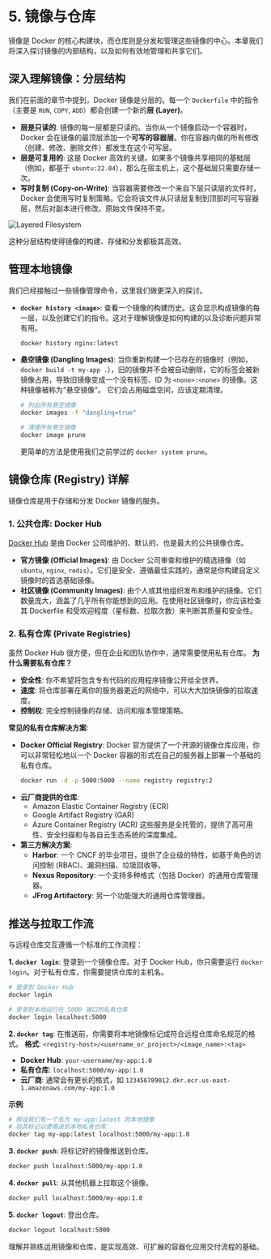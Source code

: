 # 5. 镜像与仓库

镜像是 Docker 的核心构建块，而仓库则是分发和管理这些镜像的中心。本章我们将深入探讨镜像的内部结构，以及如何有效地管理和共享它们。

## 深入理解镜像：分层结构

我们在前面的章节中提到，Docker 镜像是分层的。每一个 `Dockerfile` 中的指令（主要是 `RUN`, `COPY`, `ADD`）都会创建一个新的**层 (Layer)**。

-   **层是只读的**: 镜像的每一层都是只读的。当你从一个镜像启动一个容器时，Docker 会在镜像的最顶层添加一个**可写的容器层**。你在容器内做的所有修改（创建、修改、删除文件）都发生在这个可写层。
-   **层是可复用的**: 这是 Docker 高效的关键。如果多个镜像共享相同的基础层（例如，都基于 `ubuntu:22.04`），那么在宿主机上，这个基础层只需要存储一次。
-   **写时复制 (Copy-on-Write)**: 当容器需要修改一个来自下层只读层的文件时，Docker 会使用写时复制策略。它会将该文件从只读层复制到顶部的可写容器层，然后对副本进行修改。原始文件保持不变。

![Layered Filesystem](https://i.imgur.com/your-layers-image.png) <!-- 你需要替换成真实的图片链接 -->

这种分层结构使得镜像的构建、存储和分发都极其高效。

## 管理本地镜像

我们已经接触过一些镜像管理命令，这里我们做更深入的探讨。

-   **`docker history <image>`**: 查看一个镜像的构建历史。这会显示构成镜像的每一层，以及创建它们的指令。这对于理解镜像是如何构建的以及诊断问题非常有用。
    ```bash
    docker history nginx:latest
    ```

-   **悬空镜像 (Dangling Images)**:
    当你重新构建一个已存在的镜像时（例如，`docker build -t my-app .`），旧的镜像并不会被自动删除，它的标签会被新镜像占用，导致旧镜像变成一个没有标签、ID 为 `<none>:<none>` 的镜像。这种镜像被称为"悬空镜像"。
    它们会占用磁盘空间，应该定期清理。
    ```bash
    # 列出所有悬空镜像
    docker images -f "dangling=true"

    # 清理所有悬空镜像
    docker image prune
    ```
    更简单的方法是使用我们之前学过的 `docker system prune`。

## 镜像仓库 (Registry) 详解

镜像仓库是用于存储和分发 Docker 镜像的服务。

### 1. 公共仓库: Docker Hub

[Docker Hub](https://hub.docker.com/) 是由 Docker 公司维护的、默认的、也是最大的公共镜像仓库。
-   **官方镜像 (Official Images)**: 由 Docker 公司审查和维护的精选镜像（如 `ubuntu`, `nginx`, `redis`）。它们是安全、遵循最佳实践的，通常是你构建自定义镜像时的首选基础镜像。
-   **社区镜像 (Community Images)**: 由个人或其他组织发布和维护的镜像。它们数量庞大，涵盖了几乎所有你能想到的应用。在使用社区镜像时，你应该检查其 Dockerfile 和受欢迎程度（星标数、拉取次数）来判断其质量和安全性。

### 2. 私有仓库 (Private Registries)

虽然 Docker Hub 很方便，但在企业和团队协作中，通常需要使用私有仓库。
**为什么需要私有仓库？**
-   **安全性**: 你不希望将包含专有代码的应用程序镜像公开给全世界。
-   **速度**: 将仓库部署在离你的服务器更近的网络中，可以大大加快镜像的拉取速度。
-   **控制权**: 完全控制镜像的存储、访问和版本管理策略。

**常见的私有仓库解决方案**:
-   **Docker Official Registry**: Docker 官方提供了一个开源的镜像仓库应用，你可以非常轻松地以一个 Docker 容器的形式在自己的服务器上部署一个基础的私有仓库。
    ```bash
    docker run -d -p 5000:5000 --name registry registry:2
    ```
-   **云厂商提供的仓库**:
    -   Amazon Elastic Container Registry (ECR)
    -   Google Artifact Registry (GAR)
    -   Azure Container Registry (ACR)
    这些服务是全托管的，提供了高可用性、安全扫描和与各自云生态系统的深度集成。
-   **第三方解决方案**:
    -   **Harbor**: 一个 CNCF 的毕业项目，提供了企业级的特性，如基于角色的访问控制 (RBAC)、漏洞扫描、垃圾回收等。
    -   **Nexus Repository**: 一个支持多种格式（包括 Docker）的通用仓库管理器。
    -   **JFrog Artifactory**: 另一个功能强大的通用仓库管理器。

## 推送与拉取工作流

与远程仓库交互遵循一个标准的工作流程：

**1. `docker login`**: 登录到一个镜像仓库。对于 Docker Hub，你只需要运行 `docker login`。对于私有仓库，你需要提供仓库的主机名。
```bash
# 登录到 Docker Hub
docker login

# 登录到本地运行在 5000 端口的私有仓库
docker login localhost:5000
```

**2. `docker tag`**: 在推送前，你需要将本地镜像标记成符合远程仓库命名规范的格式。
**格式**: `<registry-host>/<username_or_project>/<image_name>:<tag>`

-   **Docker Hub**: `your-username/my-app:1.0`
-   **私有仓库**: `localhost:5000/my-app:1.0`
-   **云厂商**: 通常会有更长的格式，如 `123456789012.dkr.ecr.us-east-1.amazonaws.com/my-app:1.0`

**示例**:
```bash
# 假设我们有一个名为 my-app:latest 的本地镜像
# 将其标记以便推送到本地私有仓库
docker tag my-app:latest localhost:5000/my-app:1.0
```

**3. `docker push`**: 将标记好的镜像推送到仓库。
```bash
docker push localhost:5000/my-app:1.0
```

**4. `docker pull`**: 从其他机器上拉取这个镜像。
```bash
docker pull localhost:5000/my-app:1.0
```

**5. `docker logout`**: 登出仓库。
```bash
docker logout localhost:5000
```

理解并熟练运用镜像和仓库，是实现高效、可扩展的容器化应用交付流程的基础。 